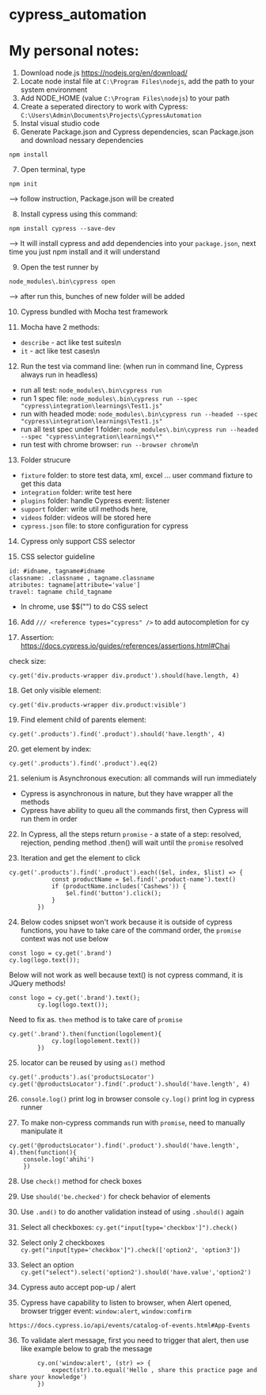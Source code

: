 # cypress_automation

# My personal notes:
1. Download node.js https://nodejs.org/en/download/
2. Locate node instal file at `C:\Program Files\nodejs`, add the path to your system environment 
3. Add NODE_HOME (value `C:\Program Files\nodejs`) to your path 
4. Create a seperated directory to work with Cypress: `C:\Users\Admin\Documents\Projects\CypressAutomation`
5. Instal visual studio code
6. Generate Package.json and Cypress dependencies, scan Package.json and download nessary dependencies

```
npm install
```


7. Open terminal, type 
```
npm init
```
--> follow instruction, Package.json will be created

8. Install cypress using this command: 

```
npm install cypress --save-dev
```
--> It will install cypress and add dependencies into your `package.json`, next time you just npm install and it will understand

9. Open the test runner by 

```
node_modules\.bin\cypress open
``` 
--> after run this, bunches of new folder will be added

10. Cypress bundled with Mocha test framework

11. Mocha have 2 methods: 

- `describe` - act like test suites\n
- `it` - act like test cases\n

12. Run the test via command line: (when run in command line, Cypress always run in headless) 

- run all test: `node_modules\.bin\cypress run`
- run 1 spec file: `node_modules\.bin\cypress run --spec "cypress\integration\learnings\Test1.js"`
- run with headed mode: `node_modules\.bin\cypress run --headed --spec "cypress\integration\learnings\Test1.js"`
- run all test spec under 1 folder: `node_modules\.bin\cypress run --headed --spec "cypress\integration\learnings\*"`
- run test with chrome browser: `run --browser chrome`\n

13. Folder strucure

- `fixture` folder: to store test data, xml, excel ... user command fixture to get this data 
- `integration` folder: write test here
- `plugins` folder: handle Cypress event: listener 
- `support` folder: write util methods here, 
- `videos` folder: videos will be stored here
- `cypress.json` file: to store configuration for cypress

14. Cypress only support CSS selector

15. CSS selector guideline

```
id: #idname, tagname#idname
classname: .classname , tagname.classname
atributes: tagname[attribute='value']
travel: tagname child_tagname
```

- In chrome, use $$("") to do CSS select 

16. Add `/// <reference types="cypress" />` to add autocompletion for cy

17. Assertion: https://docs.cypress.io/guides/references/assertions.html#Chai

check size: 
```
cy.get('div.products-wrapper div.product').should(have.length, 4)
```

18. Get only visible element: 

```
cy.get('div.products-wrapper div.product:visible')
```

19. Find element child of parents element: 

```
cy.get('.products').find('.product').should('have.length', 4)
```

20. get element by index: 

```
cy.get('.products').find('.product').eq(2)
```

21. selenium is Asynchronous execution: all commands will run immediately 
- Cypress is asynchronous in nature, but they have wrapper all the methods
- Cypress have ability to queu all the commands first, then Cypress will run them in order

22. In Cypress, all the steps return `promise` - a state of a step: resolved, rejection, pending
method .then() will wait until the `promise` resolved

23. Iteration and get the element to click

```
cy.get('.products').find('.product').each(($el, index, $list) => {
            const productName = $el.find('.product-name').text()
            if (productName.includes('Cashews')) {
                $el.find('button').click();
            }
        })
```

24. Below codes snipset won't work because it is outside of cypress functions, you have to take care of the command order, the `promise` context was not use below

```
const logo = cy.get('.brand')
cy.log(logo.text());
```

Below will not work as well because text() is not cypress command, it is JQuery methods! 

```
const logo = cy.get('.brand').text();
        cy.log(logo.text());
```

Need to fix as. `then` method is to take care of `promise`

```
cy.get('.brand').then(function(logolement){
            cy.log(logolement.text())
        })
```

25. locator can be reused by using `as()` method

```
cy.get('.products').as('productsLocator')
cy.get('@productsLocator').find('.product').should('have.length', 4)
```

26. `console.log()` print log in browser console
`cy.log()` print log in cypress runner

27. To make non-cypress commands run with `promise`, need to manually manipulate it

```
cy.get('@productsLocator').find('.product').should('have.length', 4).then(function(){
    console.log('ahihi')
    })
```

28. Use `check()` method for check boxes

29. Use `should('be.checked')` for check behavior of elements

30. Use `.and()` to do another validation instead of using `.should()` again

31. Select all checkboxes: `cy.get("input[type='checkbox']").check()`

32. Select only 2 checkboxes `cy.get("input[type='checkbox']").check(['option2', 'option3'])`

33. Select an option `cy.get("select").select('option2').should('have.value','option2')`

34. Cypress auto accept pop-up / alert

35. Cypress have capability to listen to browser, when Alert opened, browser trigger event: `window:alert`, `window:comfirm`

```
https://docs.cypress.io/api/events/catalog-of-events.html#App-Events
```

36. To validate alert message, first you need to trigger that alert, then use like example below to grab the message

```
        cy.on('window:alert', (str) => {
            expect(str).to.equal('Hello , share this practice page and share your knowledge')
        })
```